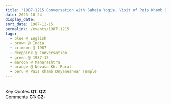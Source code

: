 ```yaml
---
title: "1987-1215 Conversation with Sahaja Yogis, Visit of Pais Khamb Dnyaneshwar Temple, GWX9 + 8C3, Nevasa Kh. Rural, Maharashtra, India"
date: 2023-10-24
display_date: 
sort_date: 1987-12-15
permalink: /events/1987-1215
tags:
  - blue @ English
  - brown @ India
  - crimson @ 1987
  - deeppink @ Conversation
  - green @ 1987-12
  - maroon @ Maharashtra
  - orange @ Nevasa Kh. Rural
  - peru @ Pais Khamb Dnyaneshwar Temple
---
```


<br>

<wave-list>
  <list-title color="DarkSeaGreen" width="55">Key Quotes</list-title>
  <list-item color="BlanchedAlmond" width="280"><b>Q1:</b> <i></i></list-item>
  <list-item color="Lavender" width="280"><b>Q2:</b> <i></i></list-item>
</wave-list>

<br>

<wave-list>
  <list-title color="DarkSeaGreen" width="55">Comments</list-title>
  <list-item color="BlanchedAlmond" width="280"><b>C1:</b> <i></i></list-item>
  <list-item color="Lavender" width="280"><b>C2:</b> <i></i></list-item>
</wave-list>